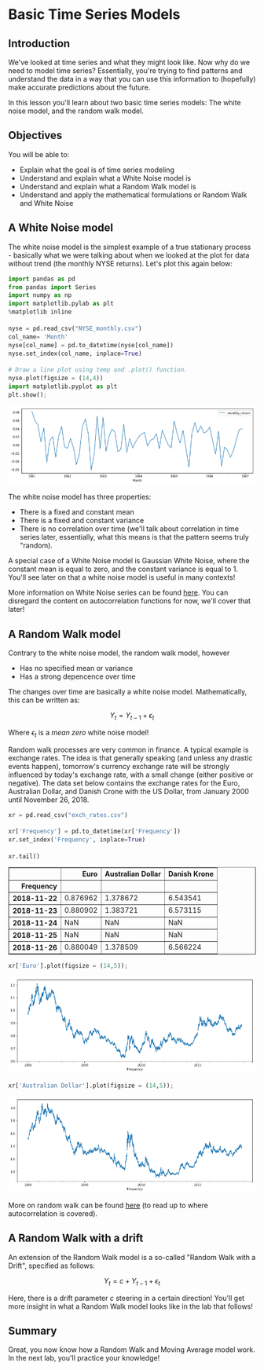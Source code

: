 
# Basic Time Series Models

## Introduction

We've looked at time series and what they might look like. Now why do we need to model time series? Essentially, you're trying to find patterns and understand the data in a way that you 
can use this information to (hopefully) make accurate predictions about the future.

In this lesson you'll learn about two basic time series models: The white noise model, and the random walk model.

## Objectives

You will be able to:
- Explain what the goal is of time series modeling
- Understand and explain what a White Noise model is
- Understand and explain what a Random Walk model is
- Understand and apply the mathematical formulations or Random Walk and White Noise

## A White Noise model

The white noise model is the simplest example of a true stationary process - basically what we were talking about when we looked at the plot for data without trend (the monthly NYSE returns). Let's plot this again below: 


```python
import pandas as pd
from pandas import Series
import numpy as np
import matplotlib.pylab as plt
%matplotlib inline

nyse = pd.read_csv("NYSE_monthly.csv")
col_name= 'Month'
nyse[col_name] = pd.to_datetime(nyse[col_name])
nyse.set_index(col_name, inplace=True)

# Draw a line plot using temp and .plot() function. 
nyse.plot(figsize = (14,4))
import matplotlib.pyplot as plt
plt.show();
```


![png](index_files/index_5_0.png)


The white noise model has three properties:

- There is a fixed and constant mean
- There is a fixed and constant variance
- There is no correlation over time (we'll talk about correlation in time series later, essentially, what this means is that the pattern seems truly "random).

A special case of a White Noise model is Gaussian White Noise, where the constant mean is equal to zero, and the constant variance is equal to 1. You'll see later on that a white noise model is useful in many contexts!

More information on White Noise series can be found [here](https://machinelearningmastery.com/white-noise-time-series-python/). You can disregard the content on autocorrelation functions for now, we'll cover that later!

## A Random Walk model

Contrary to the white noise model, the random walk model, however

- Has no specified mean or variance
- Has a strong depencence over time

The changes over time are basically a white noise model. Mathematically, this can be written as:

$$Y_t = Y_{t-1} + \epsilon_t$$

Where $\epsilon_t$ is a *mean zero* white noise model!

Random walk processes are very common in finance. A typical example is exchange rates. The idea is that generally speaking (and unless any drastic events happen), tomorrow's currency exchange rate will be strongly influenced by today's exchange rate, with a small change (either positive or negative). The data set below contains the exchange rates for the Euro, Australian Dollar, and Danish Crone with the US Dollar, from January 2000 until November 26, 2018.


```python
xr = pd.read_csv("exch_rates.csv")

xr['Frequency'] = pd.to_datetime(xr['Frequency'])
xr.set_index('Frequency', inplace=True)

xr.tail()
```




<div>
<style scoped>
    .dataframe tbody tr th:only-of-type {
        vertical-align: middle;
    }

    .dataframe tbody tr th {
        vertical-align: top;
    }

    .dataframe thead th {
        text-align: right;
    }
</style>
<table border="1" class="dataframe">
  <thead>
    <tr style="text-align: right;">
      <th></th>
      <th>Euro</th>
      <th>Australian Dollar</th>
      <th>Danish Krone</th>
    </tr>
    <tr>
      <th>Frequency</th>
      <th></th>
      <th></th>
      <th></th>
    </tr>
  </thead>
  <tbody>
    <tr>
      <th>2018-11-22</th>
      <td>0.876962</td>
      <td>1.378672</td>
      <td>6.543541</td>
    </tr>
    <tr>
      <th>2018-11-23</th>
      <td>0.880902</td>
      <td>1.383721</td>
      <td>6.573115</td>
    </tr>
    <tr>
      <th>2018-11-24</th>
      <td>NaN</td>
      <td>NaN</td>
      <td>NaN</td>
    </tr>
    <tr>
      <th>2018-11-25</th>
      <td>NaN</td>
      <td>NaN</td>
      <td>NaN</td>
    </tr>
    <tr>
      <th>2018-11-26</th>
      <td>0.880049</td>
      <td>1.378509</td>
      <td>6.566224</td>
    </tr>
  </tbody>
</table>
</div>




```python
xr['Euro'].plot(figsize = (14,5));
```


![png](index_files/index_12_0.png)



```python
xr['Australian Dollar'].plot(figsize = (14,5));
```


![png](index_files/index_13_0.png)


More on random walk can be found [here](https://machinelearningmastery.com/gentle-introduction-random-walk-times-series-forecasting-python/) (to read up to where autocorrelation is covered).

## A Random Walk with a drift

An extension of the Random Walk model is a so-called "Random Walk with a Drift", specified as follows:

$$Y_t = c+ Y_{t-1} + \epsilon_t$$

Here, there is a drift parameter $c$ steering in a certain direction! You'll get more insight in what a Random Walk model looks like in the lab that follows!

## Summary

Great, you now know how a Random Walk and Moving Average model work. In the next lab, you'll practice your knowledge!
